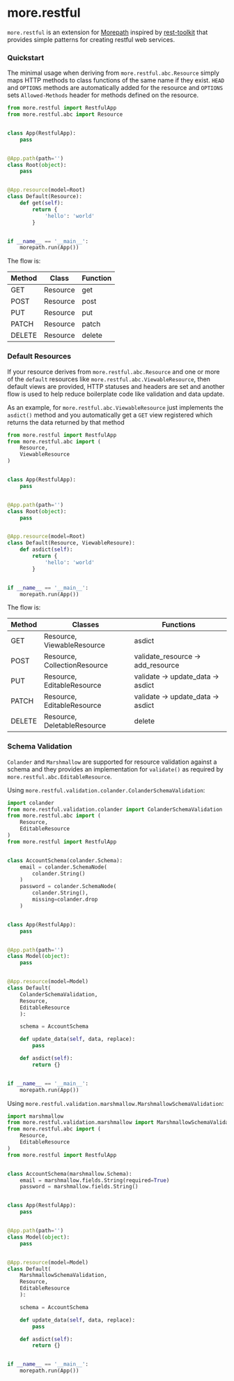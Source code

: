 # more.restful

`more.restful` is an extension for [Morepath](http://morepath.readthedocs.io) inspired by [rest-toolkit](https://github.com/wichert/rest_toolkit) that provides simple patterns for creating restful web services.

### Quickstart

The minimal usage when deriving from `more.restful.abc.Resource` simply maps HTTP methods to class functions of the same name if they exist. `HEAD` and `OPTIONS` methods are automatically added for the resource and `OPTIONS` sets `Allowed-Methods` header for methods defined on the resource.

```python
from more.restful import RestfulApp
from more.restful.abc import Resource


class App(RestfulApp):
    pass


@App.path(path='')
class Root(object):
    pass


@App.resource(model=Root)
class Default(Resource):
    def get(self):
        return {
            'hello': 'world'
        }


if __name__ == '__main__':
    morepath.run(App())

```

The flow is:

| Method | Class | Function |
| ------ | ----- | -------- |
| GET | Resource | get |
| POST | Resource | post |
| PUT | Resource | put |
| PATCH | Resource | patch |
| DELETE | Resource | delete |

### Default Resources

If your resource derives from `more.restful.abc.Resource` and one or more of the `default` resources like `more.restful.abc.ViewableResource`, then default views are provided, HTTP statuses and headers are set and another flow is used to help reduce boilerplate code like validation and data update.

As an example, for `more.restful.abc.ViewableResource` just implements the `asdict()` method and you automatically get a `GET` view registered which returns the data returned by that method

```python
from more.restful import RestfulApp
from more.restful.abc import (
    Resource,
    ViewableResource
)


class App(RestfulApp):
    pass


@App.path(path='')
class Root(object):
    pass


@App.resource(model=Root)
class Default(Resource, ViewableResoure):
    def asdict(self):
        return {
            'hello': 'world'
        }


if __name__ == '__main__':
    morepath.run(App())

```

The flow is:

| Method | Classes | Functions |
| ------ | ----- | -------- |
| GET | Resource, ViewableResource | asdict |
| POST | Resource, CollectionResource | validate_resource -> add_resource |
| PUT | Resource, EditableResource | validate -> update_data -> asdict |
| PATCH | Resource, EditableResource | validate -> update_data -> asdict |
| DELETE | Resource, DeletableResource | delete |

### Schema Validation

`Colander` and `Marshmallow` are supported for resource validation against a schema and they provides an implementation for `validate()` as required by `more.restful.abc.EditableResource`.

Using `more.restful.validation.colander.ColanderSchemaValidation`:

```python
import colander
from more.restful.validation.colander import ColanderSchemaValidation
from more.restful.abc import (
    Resource,
    EditableResource
)
from more.restful import RestfulApp


class AccountSchema(colander.Schema):
    email = colander.SchemaNode(
        colander.String()
    )
    password = colander.SchemaNode(
        colander.String(),
        missing=colander.drop
    )


class App(RestfulApp):
    pass


@App.path(path='')
class Model(object):
    pass


@App.resource(model=Model)
class Default(
    ColanderSchemaValidation,
    Resource,
    EditableResource
    ):

    schema = AccountSchema

    def update_data(self, data, replace):
        pass

    def asdict(self):
        return {}


if __name__ == '__main__':
    morepath.run(App())

```

Using `more.restful.validation.marshmallow.MarshmallowSchemaValidation`:

```python
import marshmallow
from more.restful.validation.marshmallow import MarshmallowSchemaValidation
from more.restful.abc import (
    Resource,
    EditableResource
)
from more.restful import RestfulApp


class AccountSchema(marshmallow.Schema):
    email = marshmallow.fields.String(required=True)
    password = marshmallow.fields.String()


class App(RestfulApp):
    pass


@App.path(path='')
class Model(object):
    pass


@App.resource(model=Model)
class Default(
    MarshmallowSchemaValidation,
    Resource,
    EditableResource
    ):

    schema = AccountSchema

    def update_data(self, data, replace):
        pass

    def asdict(self):
        return {}


if __name__ == '__main__':
    morepath.run(App())
```
